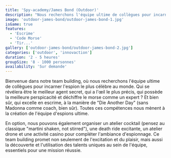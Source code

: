 ```yaml
---
title: 'Spy-academy/James Bond (Outdoor)'
description: "Nous recherchons l'équipe ultime de collègues pour incarner l'espion le plus célèbre au monde."
image: 'outdoor-james-bond/outdoor-james-bond-1.jpg'
isGame: true
features:
  - 'Escrime'
  - 'Code Morse'
  - 'Tir...'
gallery: ['outdoor-james-bond/outdoor-james-bond-2.jpg']
categories: ['outdoor', 'innovaction']
duration: '2 - 5 heures'
groupSize: '8 - 1000 personnes'
availability: 'Sur demande'
---
```


Bienvenue dans notre team building, où nous recherchons l'équipe ultime de collègues pour incarner l'espion le plus célèbre au monde. Qui se révélera être le meilleur agent secret, qui a l'œil le plus précis, qui possède la meilleure perspicacité et déchiffre le morse comme un expert ? Et bien sûr, qui excelle en escrime, à la manière de "Die Another Day" (sans Madonna comme coach, bien sûr). Toutes ces compétences nous mènent à la création de l'équipe d'espions ultime.

En option, nous pouvons également organiser un atelier cocktail (pensez au classique "martini shaken, not stirred"), une death ride excitante, un atelier drone et une activité casino pour compléter l'ambiance d'espionnage. Ce team building promet non seulement de l'excitation et du plaisir, mais aussi la découverte et l'utilisation des talents uniques au sein de l'équipe, essentiels pour une mission réussie.
